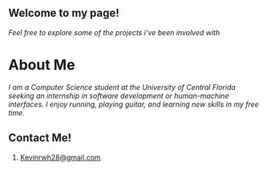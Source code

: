 ## Welcome to my page!
_Feel free to explore some of the projects i've been involved with_

# About Me
_I am a Computer Science student at the University of Central Florida seeking an internship in software development or human-machine interfaces. I enjoy running, playing guitar, and learning new skills in my free time._

## Contact Me! ##
1. Kevinrwh28@gmail.com
